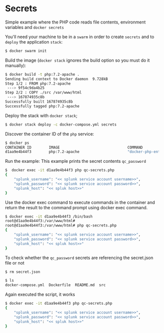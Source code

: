 # Secrets

Simple example where the PHP code reads file contents, environment variables and `docker secrets`

You'll need your machine to be in a `swarm` in order to create `secrets` and to `deploy` the application `stack`:
```bash
$ docker swarm init
```

Build the image (`docker stack` ignores the build option so you must do it manually):
```bash
$ docker build -t php:7.2-apache .
Sending build context to Docker daemon  9.728kB
Step 1/2 : FROM php:7.2-apache
 ---> 9f54c9da4b25
Step 2/2 : COPY ./src /var/www/html
 ---> 167874935c8b
Successfully built 167874935c8b
Successfully tagged php:7.2-apache
```

Deploy the stack with `docker stack`;
```bash
$ docker stack deploy -c docker-compose.yml secrets
``` 

Discover the container ID of the `php` service:
```bash
$ docker ps
CONTAINER ID        IMAGE                               COMMAND                  CREATED             STATUS                 PORTS                                                                                              NAMES
d1aa9e4b44f3        php:7.2-apache                      "docker-php-entrypoi…"   13 seconds ago      Up 5 seconds           80/tcp                                                                                             secrets_php.1.tglu9lddywxhynwet92cufw4y
```

Run the example:
 This example prints the secret contents `qc_password`
```bash
$  docker exec -it d1aa9e4b44f3 php qc-secrets.php
{
    "splunk_username": "<< splunk service account username>>",
    "splunk_password": "<< splunk service account password>>",
    "splunk_host": "<< spluk host>>"
}
```
 Use the docker exec command to execute commands in the container and return the result to the command prompt using docker exec <container-id> command.
```bash
$ docker exec -it d1aa9e4b44f3 /bin/bash
root@d1aa9e4b44f3:/var/www/html#
root@d1aa9e4b44f3:/var/www/html# php qc-secrets.php
{
    "splunk_username": "<< splunk service account username>>",
    "splunk_password": "<< splunk service account password>>",
    "splunk_host": "<< spluk host>>"
}
```

 To check whether the `qc_password` secrets are referencing the secret.json file or not
```bash
$ rm secret.json

$ ls
docker-compose.yml  Dockerfile  README.md  src
```
 Again executed the script, it works
```bash
$ docker exec -it d1aa9e4b44f3 php qc-secrets.php
{
    "splunk_username": "<< splunk service account username>>",
    "splunk_password": "<< splunk service account password>>",
    "splunk_host": "<< spluk host>>"
}
```